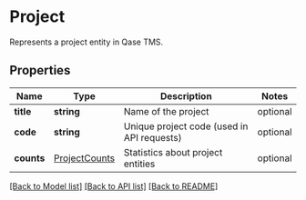 # Project

Represents a project entity in Qase TMS.

## Properties

Name | Type | Description | Notes
------------ | ------------- | ------------- | -------------
**title** | **string** | Name of the project | optional
**code** | **string** | Unique project code (used in API requests) | optional
**counts** | [ProjectCounts](ProjectCounts.md) | Statistics about project entities | optional

[[Back to Model list]](../README.md#documentation-for-models) [[Back to API list]](../README.md#documentation-for-api-endpoints) [[Back to README]](../README.md)
